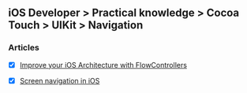 ## iOS Developer > Practical knowledge > Cocoa Touch > UIKit > Navigation

### Articles
- [X] [Improve your iOS Architecture with FlowControllers](http://merowing.info/2016/01/improve-your-ios-architecture-with-flowcontrollers/)
- [X] [Screen navigation in iOS](https://badootech.badoo.com/screen-navigation-in-ios-dd99b09228b2)


